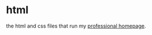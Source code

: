 # html

the html and css files that run my <a href="http://faculty.washington.edu/mpurcell/">professional homepage</a>. 
